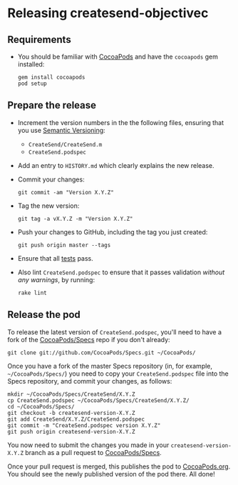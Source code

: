 # Releasing createsend-objectivec

## Requirements

- You should be familiar with [CocoaPods](http://cocoapods.org/) and have the `cocoapods` gem installed:

  ```
  gem install cocoapods
  pod setup
  ```

## Prepare the release

- Increment the version numbers in the the following files, ensuring that you use [Semantic Versioning](http://semver.org/):
  * `CreateSend/CreateSend.m`
  * `CreateSend.podspec`
- Add an entry to `HISTORY.md` which clearly explains the new release.
- Commit your changes:

  ```
  git commit -am "Version X.Y.Z"
  ```

- Tag the new version:

  ```
  git tag -a vX.Y.Z -m "Version X.Y.Z"
  ```

- Push your changes to GitHub, including the tag you just created:

  ```
  git push origin master --tags
  ```

- Ensure that all [tests](https://travis-ci.org/campaignmonitor/createsend-objectivec) pass.
- Also lint `CreateSend.podspec` to ensure that it passes validation _without any warnings_, by running:

  ```
  rake lint
  ```

## Release the pod

To release the latest version of `CreateSend.podspec`, you'll need to have a fork of the [CocoaPods/Specs](https://github.com/CocoaPods/Specs) repo if you don't already:

```
git clone git://github.com/CocoaPods/Specs.git ~/CocoaPods/
```

Once you have a fork of the master Specs repository (in, for example, `~/CocoaPods/Specs/`) you need to copy your `CreateSend.podspec` file into the Specs repository, and commit your changes, as follows:

```
mkdir ~/CocoaPods/Specs/CreateSend/X.Y.Z
cp CreateSend.podspec ~/CocoaPods/Specs/CreateSend/X.Y.Z/
cd ~/CocoaPods/Specs/
git checkout -b createsend-version-X.Y.Z
git add CreateSend/X.Y.Z/CreateSend.podspec
git commit -m "CreateSend.podspec version X.Y.Z"
git push origin createsend-version-X.Y.Z
```

You now need to submit the changes you made in your `createsend-version-X.Y.Z` branch as a pull request to [CocoaPods/Specs](https://github.com/CocoaPods/Specs).

Once your pull request is merged, this publishes the pod to [CocoaPods.org](http://cocoapods.org/?q=name%3ACreateSend). You should see the newly published version of the pod there. All done!
